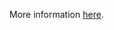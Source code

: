More information [here](https://docs.prismacloud.io/en/enterprise-edition/policy-reference/aws-policies/aws-general-policies/ensure-aws-mwaa-environment-has-scheduler-logs-enabled).
